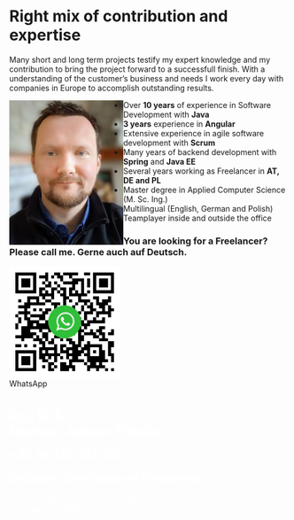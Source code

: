 # Right mix of contribution and expertise

Many short and long term projects testify my expert knowledge and my contribution to bring the project forward to a successfull finish. With a understanding of the customer’s business and needs I work every day with companies in Europe to accomplish outstanding results.

<div markdown="1" class="image-row">
<img id="profil" align="left" width="206" height="261" src="/assets/images/me_3.jpg" >

- Over **10 years** of experience in Software Development with **Java**
- **3 years** experience in **Angular**
- Extensive experience in agile software development with **Scrum**
- Many years of backend development with **Spring** and **Java EE**
- Several years working as Freelancer in **AT, DE and PL**
- Master degree in Applied Computer Science (M. Sc. Ing.)
- Multilingual (English, German and Polish)
- Teamplayer inside and outside the office
</div>

### You are looking for a Freelancer? Please call me. Gerne auch auf Deutsch.<br/>

<div class="box-container">
    <div class="box blurred-bg with-flex " draggable="true">
    <div style="flex: 0 200px">
        <img src="/assets/images/qr-code-wa.png" height="200px"><br />
        WhatsApp
    </div>
    <div class="box-content" style="flex: 3">
        <h1 class="raleway" style="color: #ffffff; font-size: 1.5rem;">Ing. M.Sc.<br /> Michael Johann Patalas</h1>
        <h2 style="color: #ffffff; margin-top: 0">+43 68 120 649 255</h2>
        <h2 class="raleway" style="color: #ffffff; margin-top: 0">Software Development Freelancer</h2>
        <p style="color: #ffffff">
        Ulica Czarna 6/7, Sosnowiec 41-200, Poland<br />
        Tax code: PL6443543777<br />
        </p>
    </div>
    </div>
    <!--<script>
        
    $(function () {
        $(".box").draggable({
        containment: "parent"
        });
    });
    </script>
    -->
</div>

## Your Angular and Java Expert

To build an easy-to-use and intuitive user interface you need an frontend developer with experience and a deep unterstanding of the used frameworks. With over 3 years of experience in frontend development in Angular I will be a valueable help for your project. 
 

## Full stack with Spring and Java EE
In my experience, the highest efficiency is achieved by cutting the features vertically instead of horizontally in a sprint.
This means that the developer has to master all technologies from the data model, backend service, rest service to the frontend dialog.

My approach was to understand and be able to use every important framework on the backend like Spring or Java EE in its entirety, even if you are the frontend expert.

## SAP Connectivity
The connection to SAP provides the challenge of uniting two worlds that are different at first glance, but are similar. For this you need an expert who has experience in ABAP but is also an expert in the Java world.

With my many years of experience in ABAP combined with the knowledge from the Java and Angular world, I am of great help in realizing Java / SAP projects

Use my knowledge of over 10 years of work as a developer in projects with different companies like 
- RWE AG
- Raiffeisen Bankengruppe
- Ruhr Institute of Technology
- Federal Ministry for Economic Affairs and Energy (Germany)

## Soft skills
- Critical thinking : Good analytical skills for problem solving.
- Effective Teamwork communication. 
- Flexibilty and adaptability.
- Time management: Ability to work detail- oriented within timelines.


## CV 
<div class="white">
    <div id="timesheet"></div>
</div>
<script>
    new Timesheet('timesheet', 2013, 2020, [
    ['2018', '2020', 'Raiffeisen Sub.', 'ipsum', ['Angular', 'SAP JCO', 'Spring']],
    ['2016', '2018', 'Austrian National Library', 'dolor', ['Angular', 'JAVA EE', 'NoSQL',]],
    ['2014', '2016', 'The Ruhr Institute for Software Technology', 'default',['Spring', 'Ontologies']],
    ['2010', '2014', 'Soptim AG', 'ipsum',['JAVA EE', 'Oracle', 'UI-Design']]
    ]);
</script>


[2018 - now] : Frontend Developer Freelancer <br/>
Located in central district of the Silesian Metropolis in south-west Poland.<br/>
Working for subsidiary Raiffeisen Bankengruppe subsidiary and companies in Poland and Germany.

[2016 - 2018] : Senior Systems Architect, Austrian National Library, Vienna

[2014 - 2016] : Research Associate, The Ruhr Institute for Software Technology, Essen

[2010 - 2014] : Java Software Developer, Soptim AG, Essen

[2004 - 2010] : Master Degree in Applied Computer Science, Ruhr-University Bochum


Xing-Profile (German) : [Link](https://www.xing.com/profile/MichaelJohann_Patalas2)
